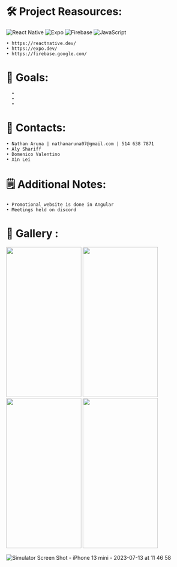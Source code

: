
# 🛠️ Project Reasources:
![React Native](https://img.shields.io/badge/react_native-%2320232a.svg?style=for-the-badge&logo=react&logoColor=%2361DAFB) ![Expo](https://img.shields.io/badge/expo-1C1E24?style=for-the-badge&logo=expo&logoColor=#D04A37) ![Firebase](https://img.shields.io/badge/firebase-%23039BE5.svg?style=for-the-badge&logo=firebase) ![JavaScript](https://img.shields.io/badge/javascript-%23323330.svg?style=for-the-badge&logo=javascript&logoColor=%23F7DF1E)

```
• https://reactnative.dev/
• https://expo.dev/
• https://firebase.google.com/

```
# 🎯 Goals:

```
  •
  •
  •
```
# 📱 Contacts:

```
• Nathan Aruna | nathanaruna07@gmail.com | 514 638 7871
• Aly Shariff
• Domenico Valentino
• Xin Lei
```
# 🗒 Additional Notes:
```
• Promotional website is done in Angular
• Meetings held on discord

```
# 🎨 Gallery :

<img src="https://github.com/Moment-Mobile-App/.github/assets/88948653/12da4b84-3ac3-4e1c-bd33-6b278e83ac55" data-canonical-src="[https://gyazo.com/eb5c5741b6a9a16c692170a41a49c858.png](https://github.com/Moment-Mobile-App/.github/assets/88948653/12da4b84-3ac3-4e1c-bd33-6b278e83ac55)" width="200" height="400" />

<img src="https://github.com/Moment-Mobile-App/.github/assets/88948653/3230a973-fc72-4457-8248-760dafb3ea22" data-canonical-src="[https://gyazo.com/eb5c5741b6a9a16c692170a41a49c858.png](https://github.com/Moment-Mobile-App/.github/assets/88948653/3230a973-fc72-4457-8248-760dafb3ea22)" width="200" height="400" />

<img src="https://github.com/Moment-Mobile-App/.github/assets/88948653/ee88d7fb-eb8b-4a3b-87b9-a74da7e15852" data-canonical-src="[https://gyazo.com/eb5c5741b6a9a16c692170a41a49c858.png](https://github.com/Moment-Mobile-App/.github/assets/88948653/ee88d7fb-eb8b-4a3b-87b9-a74da7e15852)" width="200" height="400" />

<img src="https://github.com/Moment-Mobile-App/.github/assets/88948653/1170105e-4943-49c8-895f-1c0f61413902" data-canonical-src="[https://gyazo.com/eb5c5741b6a9a16c692170a41a49c858.png](https://github.com/Moment-Mobile-App/.github/assets/88948653/1170105e-4943-49c8-895f-1c0f61413902)" width="200" height="400" />


![Simulator Screen Shot - iPhone 13 mini - 2023-07-13 at 11 46 58](https://github.com/Moment-Mobile-App/.github/assets/88948653/1170105e-4943-49c8-895f-1c0f61413902)












